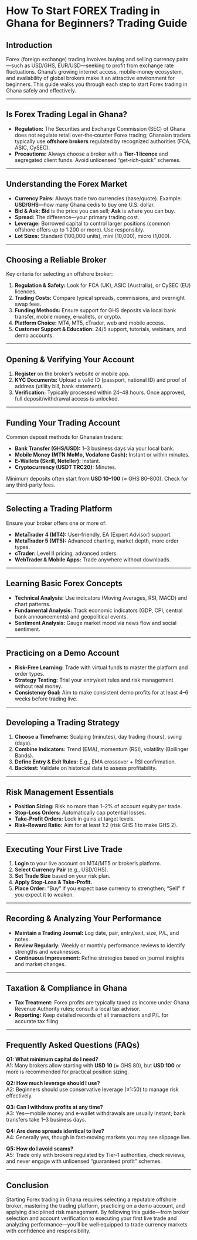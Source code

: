 # How To Start FOREX Trading in Ghana for Beginners? Trading Guide

## Introduction
Forex (foreign exchange) trading involves buying and selling currency pairs—such as USD/GHS, EUR/USD—seeking to profit from exchange rate fluctuations. Ghana’s growing internet access, mobile‑money ecosystem, and availability of global brokers make it an attractive environment for beginners. This guide walks you through each step to start Forex trading in Ghana safely and effectively.

---

## Is Forex Trading Legal in Ghana?
- **Regulation:** The Securities and Exchange Commission (SEC) of Ghana does not regulate retail over‑the‑counter Forex trading; Ghanaian traders typically use **offshore brokers** regulated by recognized authorities (FCA, ASIC, CySEC).  
- **Precautions:** Always choose a broker with a **Tier‑1 licence** and segregated client funds. Avoid unlicensed “get‑rich‑quick” schemes.

---

## Understanding the Forex Market
- **Currency Pairs:** Always trade two currencies (base/quote). Example: **USD/GHS**—how many Ghana cedis to buy one U.S. dollar.  
- **Bid & Ask:** **Bid** is the price you can sell; **Ask** is where you can buy.  
- **Spread:** The difference—your primary trading cost.  
- **Leverage:** Borrowed capital to control larger positions (common offshore offers up to 1:200 or more). Use responsibly.  
- **Lot Sizes:** Standard (100,000 units), mini (10,000), micro (1,000).

---

## Choosing a Reliable Broker
Key criteria for selecting an offshore broker:
1. **Regulation & Safety:** Look for FCA (UK), ASIC (Australia), or CySEC (EU) licences.  
2. **Trading Costs:** Compare typical spreads, commissions, and overnight swap fees.  
3. **Funding Methods:** Ensure support for GHS deposits via local bank transfer, mobile money, e‑wallets, or crypto.  
4. **Platform Choice:** MT4, MT5, cTrader, web and mobile access.  
5. **Customer Support & Education:** 24/5 support, tutorials, webinars, and demo accounts.

---

## Opening & Verifying Your Account
1. **Register** on the broker’s website or mobile app.  
2. **KYC Documents:** Upload a valid ID (passport, national ID) and proof of address (utility bill, bank statement).  
3. **Verification:** Typically processed within 24–48 hours. Once approved, full deposit/withdrawal access is unlocked.

---

## Funding Your Trading Account
Common deposit methods for Ghanaian traders:
- **Bank Transfer (GHS/USD):** 1–3 business days via your local bank.  
- **Mobile Money (MTN MoMo, Vodafone Cash):** Instant or within minutes.  
- **E‑Wallets (Skrill, Neteller):** Instant.  
- **Cryptocurrency (USDT TRC20):** Minutes.  

Minimum deposits often start from **USD 10–100** (≈ GHS 80–800). Check for any third‑party fees.

---

## Selecting a Trading Platform
Ensure your broker offers one or more of:
- **MetaTrader 4 (MT4):** User‑friendly, EA (Expert Advisor) support.  
- **MetaTrader 5 (MT5):** Advanced charting, market depth, more order types.  
- **cTrader:** Level II pricing, advanced orders.  
- **WebTrader & Mobile Apps:** Trade anywhere without downloads.

---

## Learning Basic Forex Concepts
- **Technical Analysis:** Use indicators (Moving Averages, RSI, MACD) and chart patterns.  
- **Fundamental Analysis:** Track economic indicators (GDP, CPI, central bank announcements) and geopolitical events.  
- **Sentiment Analysis:** Gauge market mood via news flow and social sentiment.

---

## Practicing on a Demo Account
- **Risk-Free Learning:** Trade with virtual funds to master the platform and order types.  
- **Strategy Testing:** Trial your entry/exit rules and risk management without real money.  
- **Consistency Goal:** Aim to make consistent demo profits for at least 4–6 weeks before trading live.

---

## Developing a Trading Strategy
1. **Choose a Timeframe:** Scalping (minutes), day trading (hours), swing (days).  
2. **Combine Indicators:** Trend (EMA), momentum (RSI), volatility (Bollinger Bands).  
3. **Define Entry & Exit Rules:** E.g., EMA crossover + RSI confirmation.  
4. **Backtest:** Validate on historical data to assess profitability.

---

## Risk Management Essentials
- **Position Sizing:** Risk no more than 1–2% of account equity per trade.  
- **Stop‑Loss Orders:** Automatically cap potential losses.  
- **Take‑Profit Orders:** Lock in gains at target levels.  
- **Risk–Reward Ratio:** Aim for at least 1:2 (risk GHS 1 to make GHS 2).

---

## Executing Your First Live Trade
1. **Login** to your live account on MT4/MT5 or broker’s platform.  
2. **Select Currency Pair** (e.g., USD/GHS).  
3. **Set Trade Size** based on your risk plan.  
4. **Apply Stop‑Loss & Take‑Profit.**  
5. **Place Order:** “Buy” if you expect base currency to strengthen; “Sell” if you expect it to weaken.

---

## Recording & Analyzing Your Performance
- **Maintain a Trading Journal:** Log date, pair, entry/exit, size, P/L, and notes.  
- **Review Regularly:** Weekly or monthly performance reviews to identify strengths and weaknesses.  
- **Continuous Improvement:** Refine strategies based on journal insights and market changes.

---

## Taxation & Compliance in Ghana
- **Tax Treatment:** Forex profits are typically taxed as income under Ghana Revenue Authority rules; consult a local tax advisor.  
- **Reporting:** Keep detailed records of all transactions and P/L for accurate tax filing.

---

## Frequently Asked Questions (FAQs)

**Q1: What minimum capital do I need?**  
A1: Many brokers allow starting with **USD 10** (≈ GHS 80), but **USD 100** or more is recommended for practical position sizing.

**Q2: How much leverage should I use?**  
A2: Beginners should use conservative leverage (≤1:50) to manage risk effectively.

**Q3: Can I withdraw profits at any time?**  
A3: Yes—mobile money and e‑wallet withdrawals are usually instant; bank transfers take 1–3 business days.

**Q4: Are demo spreads identical to live?**  
A4: Generally yes, though in fast‑moving markets you may see slippage live.

**Q5: How do I avoid scams?**  
A5: Trade only with brokers regulated by Tier‑1 authorities, check reviews, and never engage with unlicensed “guaranteed profit” schemes.

---

## Conclusion
Starting Forex trading in Ghana requires selecting a reputable offshore broker, mastering the trading platform, practicing on a demo account, and applying disciplined risk management. By following this guide—from broker selection and account verification to executing your first live trade and analyzing performance—you’ll be well‑equipped to trade currency markets with confidence and responsibility.

